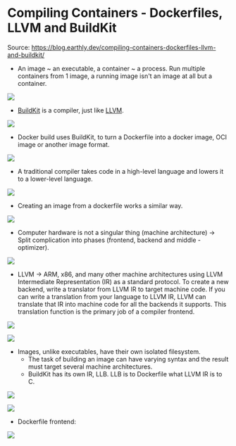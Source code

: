 # Compiling Containers - Dockerfiles, LLVM and BuildKit

Source: https://blog.earthly.dev/compiling-containers-dockerfiles-llvm-and-buildkit/

- An image ~ an executable, a container ~ a process. Run multiple containers from 1 image, a running image isn't an image at all but a container.

![](https://blog.earthly.dev/content/images/2021/03/1-2.png)

- [BuildKit](https://github.com/moby/buildkit) is a compiler, just like [LLVM](https://en.wikipedia.org/wiki/LLVM).

![](https://blog.earthly.dev/content/images/2021/03/099.png)

- Docker build uses BuildKit, to turn a Dockerfile into a docker image, OCI image or another image format.

![](https://blog.earthly.dev/content/images/2021/03/buildctl-2.png)

- A traditional compiler takes code in a high-level language and lowers it to a lower-level language.

![](https://blog.earthly.dev/content/images/2021/03/compilingc.png)

- Creating an image from a dockerfile works a similar way.

![](https://blog.earthly.dev/content/images/2021/03/build-an-image.png)

- Computer hardware is not a singular thing (machine architecture) -> Split complication into phases (frontend, backend and middle - optimizer).

![](https://blog.earthly.dev/content/images/2021/03/3stagebuild.png)

- LLVM -> ARM, x86, and many other machine architectures using LLVM Intermediate Representation (IR) as a standard protocol. To create a new backend, write a translator from LLVM IR to target machine code. If you can write a translation from your language to LLVM IR, LLVM can translate that IR into machine code for all the backends it supports. This translation function is the primary job of a compiler frontend.

![](https://blog.earthly.dev/content/images/2021/03/backends.png)

![](https://blog.earthly.dev/content/images/2021/03/frontends-2.png)

- Images, unlike executables, have their own isolated filesystem.
  - The task of building an image can have varying syntax and the result must target several machine architectures.
  - BuildKit has its own IR, LLB. LLB is to Dockerfile what LLVM IR is to C.

![](https://blog.earthly.dev/content/images/2021/03/LLB-IR.png)

![](https://blog.earthly.dev/content/images/2021/03/Send-LLB.png)

- Dockerfile frontend:

![](https://blog.earthly.dev/content/images/2021/03/controlflow.png)
